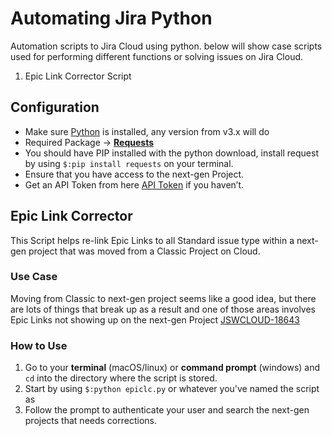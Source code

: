 # Automating Jira Python
Automation scripts to Jira Cloud using python. below will show case scripts used for performing different functions or solving issues on Jira Cloud.

1. Epic Link Corrector Script

## Configuration
* Make sure [Python](https://www.python.org/downloads/) is installed, any version from v3.x will do
* Required Package → **[Requests](http://python-requests.org)**
* You should have PIP installed with the python download, install request by using `$:pip install requests` on your terminal.
* Ensure that you have access to the next-gen Project.
* Get an API Token from here [API Token](https://id.atlassian.com/manage/api-tokens) if you haven’t.

## Epic Link Corrector
This Script helps re-link Epic Links to all Standard issue type within a next-gen project that was moved from a Classic Project on Cloud.

### Use Case
Moving from Classic to next-gen project seems like a good idea, but there are lots of things that break up as a result and one of those areas involves Epic Links not showing up on the next-gen Project [JSWCLOUD-18643](https://jira.atlassian.com/browse/JSWCLOUD-18643)

### How to Use
1. Go to your **terminal** (macOS/linux) or **command prompt** (windows) and `cd` into the directory where the script is stored.
2. Start by using `$:python epiclc.py` or whatever you've named the script as
3. Follow the prompt to authenticate your user and search the next-gen projects that needs corrections.
